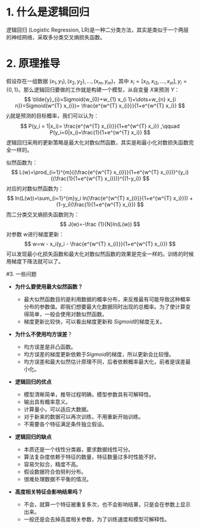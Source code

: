 # 1. 什么是逻辑回归

逻辑回归 (Logistic Regression, LR)是一种二分类方法，其实是类似于一个两层的神经网络，采取多分类交叉熵损失函数。

# 2. 原理推导

假设存在一组数据 $(x_1, y_1), (x_2, y_2), ..., (x_m, y_m)$，其中 $x_i = [x_{i1}, x_{i2}, ..., x_{in}], y_i = \{0, 1\}$。那么逻辑回归要做的工作就是构建一个模型，从自变量 $X$来预测 $Y$：
$$
\tilde{y}_{i}=Sigmoid(w_{0}+w_{1} x_{i 1}+\dots+w_{n} x_{i n})=Sigmoid(w^{T} x_{i})= \frac{e^{w^{T} x_{i}}}{1+e^{w^{T} x_i}}
$$
$\tilde{y}_{i}$就是预测的目标概率，我们可以认为：
$$
P(y_i = 1|x_i)= \frac{e^{w^{T} x_{i}}}{1+e^{w^{T} x_i}} ,\qquad P(y_i=0|x_i)=\frac{1}{1+e^{w^{T} x_i}}
$$
逻辑回归采用的更新策略是最大化对数似然函数，其实是和最小化对数损失函数完全一样的。

似然函数为：
$$
L(w)=\prod_{i=1}^{m}{(\frac{e^{w^{T} x_{i}}}{1+e^{w^{T} x_i}})}^{y_i}{(\frac{1}{1+e^{w^{T} x_i}})}^{(1-y_i)}
$$
对应的对数似然函数为：
$$
ln(L(w))=\sum_{i=1}^{m}y_i ln(\frac{e^{w^{T} x_{i}}}{1+e^{w^{T} x_i}})) + (1-y_i)(\frac{1}{1+e^{w^{T} x_i}})
$$
而二分类交叉熵损失函数则为：
$$
J(w)=-\frac {1}{N}ln(L(w))
$$
对参数 $w$进行梯度更新：
$$
w=w - x_i(y_i - \frac{e^{w^{T} x_{i}}}{1+e^{w^{T} x_i}})
$$
可以发现最小化损失函数和最大化对数似然函数的效果是完全一样的。训练的时候用梯度下降法就可以了。

#3. 一些问题

- **为什么要使用最大似然函数？**
  - 最大似然函数目的是利用数据的概率分布，来反推最有可能导致这种概率分布的参数值。即我们想要最大化数据同时出现的总概率。为了使计算变得简单，一般会使用对数似然函数。
  - 梯度更新比较快，可以看出梯度更新和 $Sigmoid$的梯度无关。

- **为什么不使用均方误差**？
  - 均方误差是非凸函数。
  - 均方误差的梯度更新依赖于$Sigmoid$的梯度，所以更新会比较慢。
  - 均方误差和最大似然估计原理不同，后者依赖概率最大化，前者是误差最小化。

- **逻辑回归的优点**
  - 模型清晰简单，推导过程明确，模型参数具有可解释性。
  - 输出具有概率意义。
  - 计算量小，可以适应大数据。
  - 对于新来的数据可以再次训练，不用重新开始训练。
  - 不需要各个特征满足条件独立假设。

- **逻辑回归的缺点**
  - 本质还是一个线性分类器，要求数据线性可分。
  - 算法复杂度依赖于特征的数量，特征数量过多时性能不好。
  - 容易欠拟合，精度不高。
  - 假设数据符合伯努利分布。
  - 很难处理数据不平衡的情况。

- **高度相关特征会影响结果吗？**
  - 不会，就算一个特征被重复多次，也不会影响结果，只是会在参数上显示出来。
  - 一般还是会去掉高度相关参数，为了训练速度和模型可解释性。